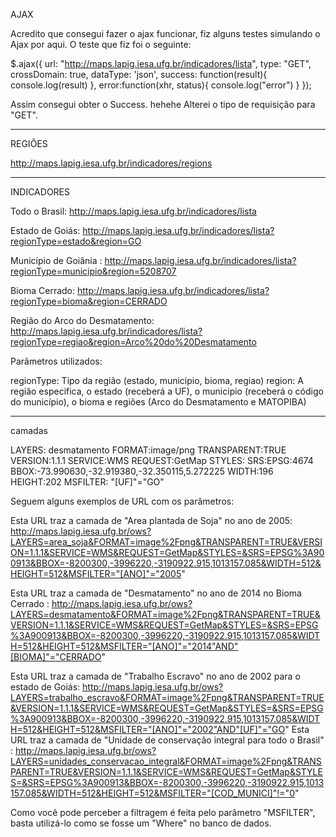 
AJAX

Acredito que consegui fazer o ajax funcionar, fiz alguns testes simulando o Ajax por aqui.
O teste que fiz foi o seguinte:

$.ajax({
    	url: "http://maps.lapig.iesa.ufg.br/indicadores/lista",
    	type: "GET",
 		crossDomain: true,
    	dataType: 'json',
    	success: function(result){
            console.log(result)
    	},
    	error:function(xhr, status){
     		 console.log("error")
 		}
   });

Assim consegui obter o Success. hehehe
Alterei o tipo de requisição para "GET".

---------------

REGIÕES

http://maps.lapig.iesa.ufg.br/indicadores/regions

-------------

INDICADORES

Todo o Brasil:
http://maps.lapig.iesa.ufg.br/indicadores/lista

Estado de Goiás: http://maps.lapig.iesa.ufg.br/indicadores/lista?regionType=estado&region=GO

Município de Goiânia : http://maps.lapig.iesa.ufg.br/indicadores/lista?regionType=municipio&region=5208707

Bioma Cerrado: http://maps.lapig.iesa.ufg.br/indicadores/lista?regionType=bioma&region=CERRADO

Região do Arco do Desmatamento: http://maps.lapig.iesa.ufg.br/indicadores/lista?regionType=regiao&region=Arco%20do%20Desmatamento

Parâmetros utilizados:

regionType: Tipo da região (estado, municipio, bioma, regiao)
region: A região especifica, o estado (receberá a UF), o municipio (receberá o código do município), o bioma e regiões (Arco do Desmatamento e MATOPIBA)

---------------

camadas

LAYERS: desmatamento
FORMAT:image/png
TRANSPARENT:TRUE
VERSION:1.1.1
SERVICE:WMS
REQUEST:GetMap
STYLES:
SRS:EPSG:4674
BBOX:-73.990630,-32.919380,-32.350115,5.272225
WIDTH:196
HEIGHT:202
MSFILTER: "[UF]"="GO"

Seguem alguns exemplos de URL com os parâmetros:

Esta URL traz a camada de "Area plantada de Soja" no ano de 2005: http://maps.lapig.iesa.ufg.br/ows?LAYERS=area_soja&FORMAT=image%2Fpng&TRANSPARENT=TRUE&VERSION=1.1.1&SERVICE=WMS&REQUEST=GetMap&STYLES=&SRS=EPSG%3A900913&BBOX=-8200300,-3996220,-3190922.915,1013157.085&WIDTH=512&HEIGHT=512&MSFILTER="[ANO]"="2005"

Esta URL traz a camada de "Desmatamento" no ano de 2014 no Bioma Cerrado : http://maps.lapig.iesa.ufg.br/ows?LAYERS=desmatamento&FORMAT=image%2Fpng&TRANSPARENT=TRUE&VERSION=1.1.1&SERVICE=WMS&REQUEST=GetMap&STYLES=&SRS=EPSG%3A900913&BBOX=-8200300,-3996220,-3190922.915,1013157.085&WIDTH=512&HEIGHT=512&MSFILTER="[ANO]"="2014"AND"[BIOMA]"="CERRADO"

Esta URL traz a camada de "Trabalho Escravo" no ano de 2002 para o estado de Goiás: http://maps.lapig.iesa.ufg.br/ows?LAYERS=trabalho_escravo&FORMAT=image%2Fpng&TRANSPARENT=TRUE&VERSION=1.1.1&SERVICE=WMS&REQUEST=GetMap&STYLES=&SRS=EPSG%3A900913&BBOX=-8200300,-3996220,-3190922.915,1013157.085&WIDTH=512&HEIGHT=512&MSFILTER="[ANO]"="2002"AND"[UF]"="GO"
Esta URL traz a camada de "Unidade de conservação integral para todo o Brasil" : http://maps.lapig.iesa.ufg.br/ows?LAYERS=unidades_conservacao_integral&FORMAT=image%2Fpng&TRANSPARENT=TRUE&VERSION=1.1.1&SERVICE=WMS&REQUEST=GetMap&STYLES=&SRS=EPSG%3A900913&BBOX=-8200300,-3996220,-3190922.915,1013157.085&WIDTH=512&HEIGHT=512&MSFILTER="[COD_MUNICI]"!="0"

Como você pode perceber a filtragem é feita pelo parâmetro "MSFILTER", basta utilizá-lo como se fosse um "Where" no banco de dados.
